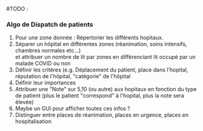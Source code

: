#TODO :
<h3> Algo de Dispatch de patients </h3>
<ol>
	<li>Pour une zone donnée : Répertorier les différents hopitaux.	</li>
	<li>Séparer un hôpital en différentes zones (réanimation, soins intensifs, chambres normales etc...) </li>
	et attribuer un nombre de lit par zones en différenciant lit occupé par un malade COVID ou non</li>
	<li>Définir les critères (e.g. Déplacement du patient, place dans l'hopital, réputation de l'hôpital, "catégorie" de l'hôpital</li> 
	<li>Définir leur importances</li>
	<li>Attribuer une "Note" sur 5,10 (ou autre) aux hopitaux en fonction du type de patient (plus le patient "correspond" à l'hopital, plus la note sera élevée)</li>
	<li>Maybe un GUI pour afficher toutes ces infos ?</li>
	<li> Distinguer entre places de réanimation, places en urgence, places en hospitalisation </li>
</ol>